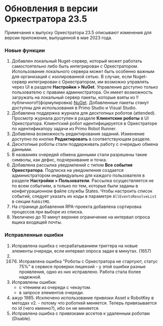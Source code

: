 # Обновления в версии Оркестратора 23.5

Примечания к выпуску Оркестратора 23.5 описывают изменения для версии приложения, выпущенной в мае 2023 года.

### Новые функции
1. Добавлен локальный Nuget-сервер, который может работать самостоятельно либо быть интегрирован с Оркестратором. Использование локального сервера может быть особенно важным для организаций с изолированной сетью. В случае, если Nuget-сервер интегрирован с Оркестратором, им возможно управлять через UI в разделе **Настройки > NuGet**. Управление доступно только пользователю с правами администратора. Он имеет возможность загружать на локальный сервер пакеты, которые взяты из !!публичного!!(формулировка) [NuGet](https://www.nuget.org/). Добавленные пакеты станут доступны для использования в Primo Studio и Visual Studio. 
1. Добавлена поддержка журнала для десктопных роботов (attended). Просмотр журнала доступен в разделе **Клиентские роботы** в UI Оркестратора. Клиентский робот идентифицируется в Оркестраторе по идентификатору задачи из Primo Robot Runner.
1. Добавлена возможность редактирования заданий. Изменение доступно по кнопке **Редактировать** в соответствующем разделе.
1. Десктопные роботы стали поддерживать работу с очередью обмена данными.
1. В названиях очередей обмена данными стали разрешены такие символы, как дефис, подчеркивание и точка.
1. Добавлена рассылка уведомлений с типом **Все события Оркестратора**. Подписка на уведомления создается администратором индивидуально для каждого пользователя в разделе **Настройки > Пользователи**. Рассылка осуществляется не по всем событиям, а только по тем, которые были заданы в конфигурационном файле службы States. Чтобы настроить список событий, следует указать их коды в параметре `AllEventsResolveList` в секции `RabbitMQ`.
1. На странице добавления RPA-проекта добавлена сортировка процессов при выборе из списка.
1. Увеличено до 10 минут верхнее ограничение на интервал опроса ящика входящей почты.

### Исправленные ошибки

1. Исправлена ошибка с несрабатыванием триггера на новые элементы очереди, если интервал опроса задан в минутах. (1657)
1. 1676. Исправлена ошибка "Роботы с Оркестратора не стартуют, статус 75%" в сервисе проверки лицензий - у этой ошибки разные проявления, одно из них исправлено. Работа стала более надежной.
1. Исправлены ошибки:
   * с чтением из очереди с чекаутом.
   * в запросе элементов очереди.
4. ажур 1985. Исключено использование привязки Asset к RobotKey в методах v2. - потому что роботкей меняется. Теперь привязывается по id (чего именно?), ибо он не меняется. 
5. Исправлена ошибка с привязками ассетов к удаленным роботам (Disable).


